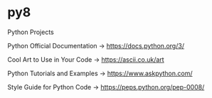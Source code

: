 # py8
Python Projects

Python Official Documentation -> https://docs.python.org/3/

Cool Art to Use in Your Code -> https://ascii.co.uk/art

Python Tutorials and Examples -> https://www.askpython.com/

Style Guide for Python Code -> https://peps.python.org/pep-0008/
